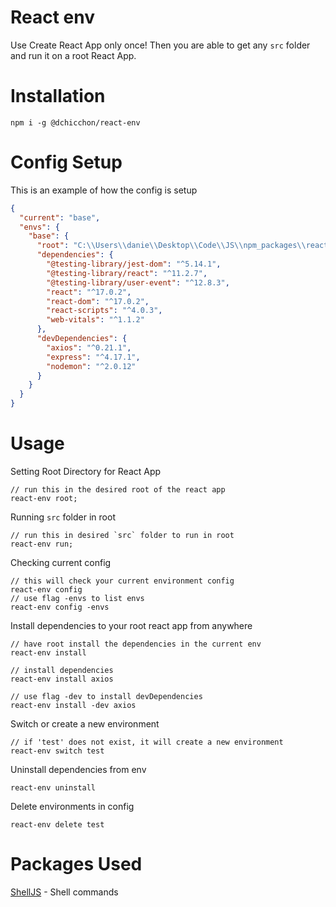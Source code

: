 # React env

Use Create React App only once! Then you are able to get any `src` folder and run it on a root React App.

# Installation

```console
npm i -g @dchicchon/react-env
```

# Config Setup

This is an example of how the config is setup

```json
{
  "current": "base",
  "envs": {
    "base": {
      "root": "C:\\Users\\danie\\Desktop\\Code\\JS\\npm_packages\\react-test",
      "dependencies": {
        "@testing-library/jest-dom": "^5.14.1",
        "@testing-library/react": "^11.2.7",
        "@testing-library/user-event": "^12.8.3",
        "react": "^17.0.2",
        "react-dom": "^17.0.2",
        "react-scripts": "^4.0.3",
        "web-vitals": "^1.1.2"
      },
      "devDependencies": {
        "axios": "^0.21.1",
        "express": "^4.17.1",
        "nodemon": "^2.0.12"
      }
    }
  }
}
```

# Usage

Setting Root Directory for React App

```console
// run this in the desired root of the react app
react-env root;
```

Running `src` folder in root

```console
// run this in desired `src` folder to run in root
react-env run;
```

Checking current config

```console
// this will check your current environment config
react-env config
// use flag -envs to list envs
react-env config -envs
```

Install dependencies to your root react app from anywhere

```console
// have root install the dependencies in the current env
react-env install

// install dependencies
react-env install axios

// use flag -dev to install devDependencies
react-env install -dev axios
```

Switch or create a new environment

```console
// if 'test' does not exist, it will create a new environment
react-env switch test
```

Uninstall dependencies from env

```console
react-env uninstall
```

Delete environments in config

```console
react-env delete test
```

# Packages Used

[ShellJS](https://github.com/shelljs/shelljs) - Shell commands
